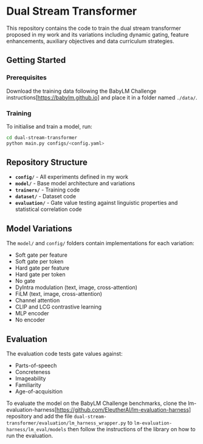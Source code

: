 # Dual Stream Transformer

This repository contains the code to train the dual stream transformer proposed in my work and its variations including dynamic gating, feature enhancements, auxiliary objectives and data curriculum strategies.

## Getting Started

### Prerequisites

Download the training data following the BabyLM Challenge instructions[https://babylm.github.io] and place it in a folder named `./data/`.

### Training

To initialise and train a model, run:

```bash
cd dual-stream-transformer
python main.py configs/<config.yaml>
```

## Repository Structure

- **`config/`** - All experiments defined in my work
- **`model/`** - Base model architecture and variations
- **`trainers/`** - Training code
- **`dataset/`** - Dataset code  
- **`evaluation/`** - Gate value testing against linguistic properties and statistical correlation code

## Model Variations

The `model/` and `config/` folders contain implementations for each variation:

- Soft gate per feature
- Soft gate per token
- Hard gate per feature
- Hard gate per token
- No gate
- DyIntra modulation (text, image, cross-attention)
- FiLM (text, image, cross-attention)
- Channel attention
- CLIP and LCG contrastive learning
- MLP encoder
- No encoder

## Evaluation

The evaluation code tests gate values against:
- Parts-of-speech
- Concreteness
- Imageability
- Familiarity
- Age-of-acquisition

To evaluate the model on the BabyLM Challenge benchmarks, clone the lm-evaluation-harness[https://github.com/EleutherAI/lm-evaluation-harness] repository and add the file `dual-stream-transformer/evaluation/lm_harness_wrapper.py` to `lm-evaluation-harness/lm_eval/models` then follow the instructions of the library on how to run the evaluation.
